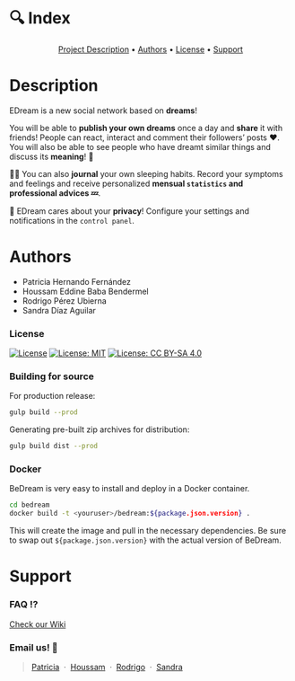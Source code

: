 # 🔍 Index

<p align="center">
  <a href="#description">Project Description</a> •
  <a href="#authors">Authors</a> •
  <a href="#license">License</a> •
  <a href="#support">Support</a>
</p>

# Description

EDream is a new social network based on **dreams**!

You will be able to **publish your own dreams** once a day and **share** it with friends! People can react, interact and comment their followers’ posts ♥. You will also be able to see people who have dreamt similar things and discuss its **meaning**! **💭**

✍🏼 You can also **journal** your own sleeping habits. Record your symptoms and feelings and receive personalized **mensual ```statistics``` and professional advices 💤**.

🔐 EDream cares about your **privacy**! Configure your settings and notifications in the ```control panel```.


# Authors

* Patricia Hernando Fernández
* Houssam Eddine Baba Bendermel
* Rodrigo Pérez Ubierna
* Sandra Díaz Aguilar

### License
[![License](https://img.shields.io/badge/License-EPL_1.0-red.svg)](https://opensource.org/licenses/EPL-1.0) [![License: MIT](https://img.shields.io/badge/License-MIT-yellow.svg)](https://opensource.org/licenses/MIT) [![License: CC BY-SA 4.0](https://img.shields.io/badge/License-CC_BY--SA_4.0-lightgrey.svg)](https://creativecommons.org/licenses/by-sa/4.0/)

### Building for source

For production release:

```sh
gulp build --prod
```

Generating pre-built zip archives for distribution:

```sh
gulp build dist --prod
```

### Docker

BeDream is very easy to install and deploy in a Docker container.


```sh
cd bedream
docker build -t <youruser>/bedream:${package.json.version} .
```

This will create the image and pull in the necessary dependencies.
Be sure to swap out `${package.json.version}` with the actual
version of BeDream.

# Support

### FAQ ⁉
[Check our Wiki](https://github.com/RodrigoPerezUbierna/BeDream/wiki) 

### Email us! 💌
> [Patricia](mailto:phf1001@alu.ubu.es) &nbsp;&middot;&nbsp;
> [Houssam](mailto:bhx1005@alu.ubu.es) &nbsp;&middot;&nbsp;
> [Rodrigo](mailto:rpu1002@alu.ubu.es) &nbsp;&middot;&nbsp;
> [Sandra](mailto:sda1003@alu.ubu.es) 
